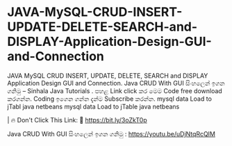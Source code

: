 # JAVA-MySQL-CRUD-INSERT-UPDATE-DELETE-SEARCH-and-DISPLAY-Application-Design-GUI-and-Connection
JAVA MySQL CRUD INSERT, UPDATE, DELETE, SEARCH and DISPLAY Application Design GUI and Connection. Java CRUD With GUI සිංහලෙන් ඉගන ගනිමු – Sinhala Java Tutorials .  පහළ Link click කර මෙම Code free download කරගන්න.  Coding ඉගෙන ගන්න දැන්ම Subscribe කරන්න.
mysql data Load to jTabl java netbeans
mysql data Load to jTable java netbeans

| 🔥 Don't Click This Link: 🎁  https://bit.ly/3oZkT0p

Java CRUD With GUI සිංහලෙන් ඉගන ගනිමු : https://youtu.be/uDjNtqRcQIM
